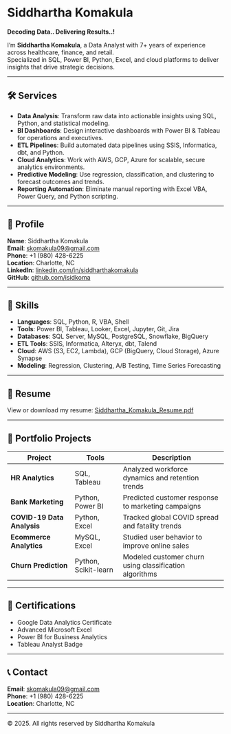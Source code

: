 # Siddhartha Komakula

**Decoding Data.. Delivering Results..!**

I’m **Siddhartha Komakula**, a Data Analyst with 7+ years of experience across healthcare, finance, and retail.  
Specialized in SQL, Power BI, Python, Excel, and cloud platforms to deliver insights that drive strategic decisions.

---

## 🛠 Services

- **Data Analysis**: Transform raw data into actionable insights using SQL, Python, and statistical modeling.
- **BI Dashboards**: Design interactive dashboards with Power BI & Tableau for operations and executives.
- **ETL Pipelines**: Build automated data pipelines using SSIS, Informatica, dbt, and Python.
- **Cloud Analytics**: Work with AWS, GCP, Azure for scalable, secure analytics environments.
- **Predictive Modeling**: Use regression, classification, and clustering to forecast outcomes and trends.
- **Reporting Automation**: Eliminate manual reporting with Excel VBA, Power Query, and Python scripting.

---

## 👤 Profile

**Name**: Siddhartha Komakula  
**Email**: skomakula09@gmail.com  
**Phone**: +1 (980) 428-6225  
**Location**: Charlotte, NC  
**LinkedIn**: [linkedin.com/in/siddharthakomakula](https://linkedin.com/in/siddharthakomakula)  
**GitHub**: [github.com/isidkoma](https://github.com/isidkoma)  

---

## 🧠 Skills

- **Languages**: SQL, Python, R, VBA, Shell
- **Tools**: Power BI, Tableau, Looker, Excel, Jupyter, Git, Jira
- **Databases**: SQL Server, MySQL, PostgreSQL, Snowflake, BigQuery
- **ETL Tools**: SSIS, Informatica, Alteryx, dbt, Talend
- **Cloud**: AWS (S3, EC2, Lambda), GCP (BigQuery, Cloud Storage), Azure Synapse
- **Modeling**: Regression, Clustering, A/B Testing, Time Series Forecasting

---

## 📄 Resume

View or download my resume: [Siddhartha_Komakula_Resume.pdf](./assets/Siddhartha_Komakula_Resume.pdf)

---

## 💼 Portfolio Projects

| Project | Tools | Description |
|--------|-------|-------------|
| **HR Analytics** | SQL, Tableau | Analyzed workforce dynamics and retention trends |
| **Bank Marketing** | Python, Power BI | Predicted customer response to marketing campaigns |
| **COVID-19 Data Analysis** | Python, Excel | Tracked global COVID spread and fatality trends |
| **Ecommerce Analytics** | MySQL, Excel | Studied user behavior to improve online sales |
| **Churn Prediction** | Python, Scikit-learn | Modeled customer churn using classification algorithms |

---

## 📜 Certifications

- Google Data Analytics Certificate
- Advanced Microsoft Excel
- Power BI for Business Analytics
- Tableau Analyst Badge

---

## 📞 Contact

**Email**: skomakula09@gmail.com  
**Phone**: +1 (980) 428-6225  
**Location**: Charlotte, NC

---

© 2025. All rights reserved by Siddhartha Komakula

